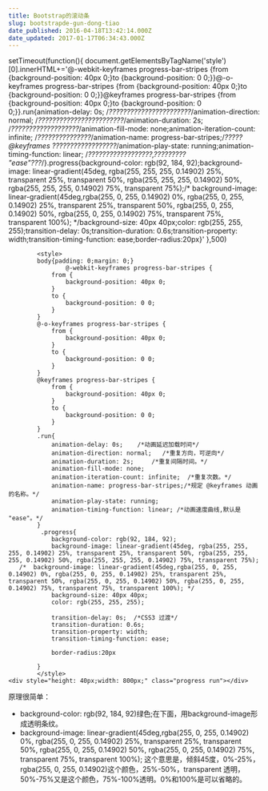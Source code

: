 ```yaml
---
title: Bootstrap的滚动条
slug: bootstrapde-gun-dong-tiao
date_published: 2016-04-18T13:42:14.000Z
date_updated: 2017-01-17T06:34:43.000Z
---
```


setTimeout(function(){
document.getElementsByTagName('style')[0].innerHTML+='@-webkit-keyframes progress-bar-stripes {from {background-position: 40px 0;}to {background-position: 0 0;}}@-o-keyframes progress-bar-stripes {from {background-position: 40px 0;}to {background-position: 0 0;}}@keyframes progress-bar-stripes {from {background-position: 40px 0;}to {background-position: 0 0;}}.run{animation-delay: 0s;    /*???????????????????????*/animation-direction: normal;   /*????????????????????????*/animation-duration: 2s;     /*???????????????????*/animation-fill-mode: none;animation-iteration-count: infinite;  /*???????????????*/animation-name: progress-bar-stripes;/*????? @keyframes ??????????????????*/animation-play-state: running;animation-timing-function: linear; /*??????????????????,????????? "ease"???*/}.progress{background-color: rgb(92, 184, 92);background-image: linear-gradient(45deg, rgba(255, 255, 255, 0.14902) 25%, transparent 25%, transparent 50%, rgba(255, 255, 255, 0.14902) 50%, rgba(255, 255, 255, 0.14902) 75%, transparent 75%);/*  background-image: linear-gradient(45deg,rgba(255, 0, 255, 0.14902) 0%, rgba(255, 0, 255, 0.14902) 25%, transparent 25%, transparent 50%, rgba(255, 0, 255, 0.14902) 50%, rgba(255, 0, 255, 0.14902) 75%, transparent 75%, transparent 100%); */background-size: 40px 40px;color: rgb(255, 255, 255);transition-delay: 0s;transition-duration: 0.6s;transition-property: width;transition-timing-function: ease;border-radius:20px}'
},500)

            <style>       
            body{padding: 0;margin: 0;}
                    @-webkit-keyframes progress-bar-stripes {
                from {
                    background-position: 40px 0;
                }
                to {
                    background-position: 0 0;
                }
            }
            @-o-keyframes progress-bar-stripes {
                from {
                    background-position: 40px 0;
                }
                to {
                    background-position: 0 0;
                }
            }
            @keyframes progress-bar-stripes {
                from {
                    background-position: 40px 0;
                }
                to {
                    background-position: 0 0;
                }
            }
            .run{
                animation-delay: 0s;    /*动画延迟加载时间*/
                animation-direction: normal;   /*重复方向，可逆向*/
                animation-duration: 2s;     /*重复间隔时间。*/
                animation-fill-mode: none;
                animation-iteration-count: infinite;  /*重复次数。*/
                animation-name: progress-bar-stripes;/*规定 @keyframes 动画的名称。*/
                animation-play-state: running;
                animation-timing-function: linear; /*动画速度曲线,默认是 "ease"。*/
            }
             .progress{
                background-color: rgb(92, 184, 92);
                background-image: linear-gradient(45deg, rgba(255, 255, 255, 0.14902) 25%, transparent 25%, transparent 50%, rgba(255, 255, 255, 0.14902) 50%, rgba(255, 255, 255, 0.14902) 75%, transparent 75%);
       /*  background-image: linear-gradient(45deg,rgba(255, 0, 255, 0.14902) 0%, rgba(255, 0, 255, 0.14902) 25%, transparent 25%, transparent 50%, rgba(255, 0, 255, 0.14902) 50%, rgba(255, 0, 255, 0.14902) 75%, transparent 75%, transparent 100%); */
                background-size: 40px 40px;
                color: rgb(255, 255, 255);
    
                transition-delay: 0s;  /*CSS3 过渡*/
                transition-duration: 0.6s;
                transition-property: width;
                transition-timing-function: ease;
    
                border-radius:20px
    
            }
            </style>
    <div style="height: 40px;width: 800px;" class="progress run"></div>  
    

原理很简单：

- background-color: rgb(92, 184, 92)绿色;在下面，用background-image形成透明条纹。
- background-image: linear-gradient(45deg,rgba(255, 0, 255, 0.14902) 0%, rgba(255, 0, 255, 0.14902) 25%, transparent 25%, transparent 50%, rgba(255, 0, 255, 0.14902) 50%, rgba(255, 0, 255, 0.14902) 75%, transparent 75%, transparent 100%); 这个意思是，倾斜45度，0%-25%，rgba(255, 0, 255, 0.14902)这个颜色，25%-50%，transparent 透明，50%-75%又是这个颜色，75%-100%透明。0%和100%是可以省略的。
